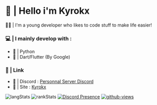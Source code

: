 # 👋 | Hello i'm Kyrokx

👨‍💻 | I'm a young developer who likes to code stuff to make life easier!

### 💻 | I mainly develop with :
- 🐍 | Python
- 📱 | Dart/Flutter (By Google)


### 🔗 | Link
-  🍎 | Discord : [Personnal Server Discord](https://discord.gg/H3Aj3x2caw)
-  📑 | Site : [Kyrokx](https://kyrokx.netlify.app/)

![langStats](https://github-readme-stats.vercel.app/api/top-langs/?username=Kyrokx&theme=radical&border_radius=30px)
![rankStats](https://github-readme-stats.vercel.app/api?username=Kyrokx&count_private=true&show_icons=true&theme=onedark&border_radius=30px)
[![Discord Presence](https://lanyard.cnrad.dev/api/717668572888825876)](https://discord.com/users/717668572888825876)
[![github-views](https://komarev.com/ghpvc/?username=sayrix&color=brightgreen)](https://github.com/Kyrokx)
